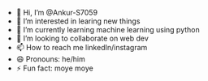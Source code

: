 - 👋 Hi, I’m @Ankur-S7059
- 👀 I’m interested in learing new things
- 🌱 I’m currently learning machine learning using python
- 💞️ I’m looking to collaborate on web dev
- 📫 How to reach me linkedIn/instagram
- 😄 Pronouns: he/him
- ⚡ Fun fact: moye moye

<!---
Ankur-S7059/Ankur-S7059 is a ✨ special ✨ repository because its `README.md` (this file) appears on your GitHub profile.
You can click the Preview link to take a look at your changes.
--->
